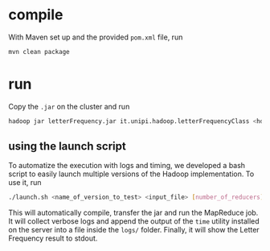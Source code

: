 # compile
With Maven set up and the provided `pom.xml` file, run

```bash
mvn clean package
```

# run
Copy the `.jar` on the cluster and run

```bash
hadoop jar letterFrequency.jar it.unipi.hadoop.letterFrequencyClass <hdfs_input_file> <hdfs_output_file> [number_of_reducers]
```

## using the launch script

To automatize the execution with logs and timing, we developed a bash script to easily launch multiple versions of the Hadoop implementation.
To use it, run

```bash
./launch.sh <name_of_version_to_test> <input_file> [number_of_reducers]
```

This will automatically compile, transfer the jar and run the MapReduce job. It will collect verbose logs and append the output of the `time` utility installed on the server into a file inside the `logs/` folder.
Finally, it will show the Letter Frequency result to stdout.
